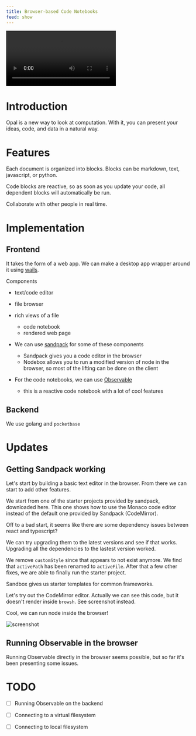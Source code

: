 ```yaml
---
title: Browser-based Code Notebooks
feed: show
---
```


<p>
    <video controls="" style="max-width: 100%;">
      <source src="https://f001.backblazeb2.com/file/srpf-media/opal-1.mp4" type="video/mp4" />
      Your browser does not support the video element. Kindly update it to latest version.
    </video>
</p>

# Introduction

Opal is a new way to look at computation.
With it, you can present your ideas, code, and data in a natural way.

# Features

Each document is organized into blocks.
Blocks can be markdown, text, javascript, or python.

Code blocks are reactive, so as soon as you update your code, all dependent blocks will
automatically be run.

Collaborate with other people in real time.

# Implementation

## Frontend

It takes the form of a web app.
We can make a desktop app wrapper around it using [wails](https://wails.io/).

Components
- text/code editor
- file browser
- rich views of a file
    - code notebook
    - rendered web page

- We can use [sandpack](sandpack) for some of these components
    - Sandpack gives you a code editor in the browser
    - Nodebox allows you to run a modified version of node in the browser, so
      most of the lifting can be done on the client

- For the code notebooks, we can use [Observable](https://observablehq.com/framework/)
    - this is a reactive code notebook with a lot of cool features

## Backend

We use golang and `pocketbase`

# Updates

## Getting Sandpack working

Let's start by building a basic text editor in the browser.
From there we can start to add other features.

We start from one of the starter projects provided by sandpack, downloaded here.
This one shows how to use the Monaco code editor instead of the default one
provided by Sandpack (CodeMirror).

Off to a bad start, it seems like there are some dependency issues between react
and typescript?

We can try upgrading them to the latest versions and see if that works.
Upgrading all the dependencies to the lastest version worked.

We remove `customStyle` since that appears to not exist anymore.
We find that `activePath` has been renamed to `activeFile`.
After that a few other fixes, we are able to finally run the starter project.

Sandbox gives us starter templates for common frameworks.

Let's try out the CodeMirror editor.
Actually we can see this code, but it doesn't render inside `browsh`. See screenshot instead.

Cool, we can run node inside the browser!

![screenshot](/assets/img/opal-screenshot.png)

## Running Observable in the browser

Running Observable directly in the browser seems possible, but so far it's been presenting some
issues.

# TODO

- [ ] Running Observable on the backend
- [ ] Connecting to a virtual filesystem
- [ ] Connecting to local filesystem



